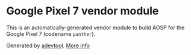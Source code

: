 # Google Pixel 7 vendor module

This is an automatically-generated vendor module to build AOSP for the Google Pixel 7 (codename `panther`).

Generated by [adevtool](https://github.com/GrapheneOS/adevtool). [More info](https://github.com/GrapheneOS/adevtool/blob/main/README.md)
